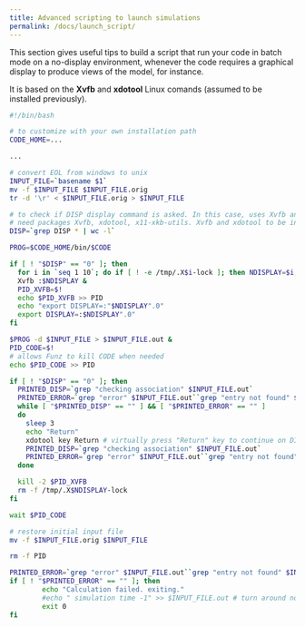 ```yaml
---
title: Advanced scripting to launch simulations
permalink: /docs/launch_script/
---
```


This section gives useful tips to build a script that run your code in batch mode on a no-display environment, whenever the code requires a graphical display to produce views of the model, for instance.

It is based on the **Xvfb** and **xdotool** Linux comands (assumed to be installed previously).

```bash
#!/bin/bash

# to customize with your own installation path
CODE_HOME=...

...

# convert EOL from windows to unix
INPUT_FILE=`basename $1`
mv -f $INPUT_FILE $INPUT_FILE.orig
tr -d '\r' < $INPUT_FILE.orig > $INPUT_FILE

# to check if DISP display command is asked. In this case, uses Xvfb and xdotool to get .ps/... and continue calculation.
# need packages Xvfb, xdotool, x11-xkb-utils. Xvfb and xdotool to be in PATH
DISP=`grep DISP * | wc -l`

PROG=$CODE_HOME/bin/$CODE

if [ ! "$DISP" == "0" ]; then
  for i in `seq 1 10`; do if [ ! -e /tmp/.X$i-lock ]; then NDISPLAY=$i; break; fi done
  Xvfb :$NDISPLAY &
  PID_XVFB=$!
  echo $PID_XVFB >> PID
  echo "export DISPLAY=:"$NDISPLAY".0"
  export DISPLAY=:$NDISPLAY".0"
fi

$PROG -d $INPUT_FILE > $INPUT_FILE.out &
PID_CODE=$!
# allows Funz to kill CODE when needed
echo $PID_CODE >> PID

if [ ! "$DISP" == "0" ]; then
  PRINTED_DISP=`grep "checking association" $INPUT_FILE.out`
  PRINTED_ERROR=`grep "error" $INPUT_FILE.out``grep "entry not found" $INPUT_FILE.out`
  while [ "$PRINTED_DISP" == "" ] && [ "$PRINTED_ERROR" == "" ]
  do
    sleep 3
    echo "Return"
    xdotool key Return # virtually press "Return" key to continue on DISP loop
    PRINTED_DISP=`grep "checking association" $INPUT_FILE.out`
    PRINTED_ERROR=`grep "error" $INPUT_FILE.out``grep "entry not found" $INPUT_FILE.out`
  done

  kill -2 $PID_XVFB
  rm -f /tmp/.X$NDISPLAY-lock
fi

wait $PID_CODE

# restore initial input file
mv -f $INPUT_FILE.orig $INPUT_FILE

rm -f PID

PRINTED_ERROR=`grep "error" $INPUT_FILE.out``grep "entry not found" $INPUT_FILE.out`
if [ ! "$PRINTED_ERROR" == "" ]; then
		echo "Calculation failed. exiting."
		#echo " simulation time -1" >> $INPUT_FILE.out # turn around no longer needed in 1.1
    	exit 0
fi
```